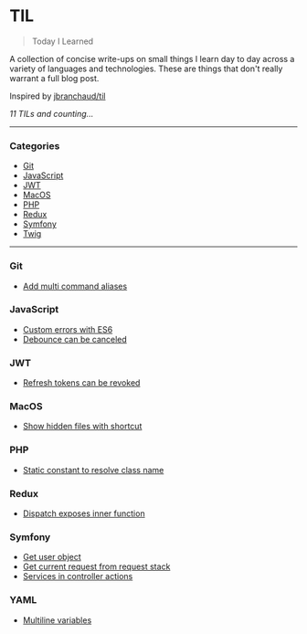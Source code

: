 # TIL

> Today I Learned

A collection of concise write-ups on small things I learn day to day across a
variety of languages and technologies. These are things that don't really
warrant a full blog post.

Inspired by [jbranchaud/til](https://github.com/jbranchaud/til)

_11 TILs and counting..._

---

### Categories

* [Git](#git)
* [JavaScript](#javascript)
* [JWT](#jwt)
* [MacOS](#macos)
* [PHP](#php)
* [Redux](#redux)
* [Symfony](#symfony)
* [Twig](#twig)

---

### Git

* [Add multi command aliases](git/add-multi-command-aliases.md)

### JavaScript

* [Custom errors with ES6](javascript/custom-errors-with-es6.md)
* [Debounce can be canceled](javascript/debounce-can-be-canceled.md)

### JWT

* [Refresh tokens can be revoked](jwt/refresh-tokens-can-be-revoked.md)

### MacOS

* [Show hidden files with shortcut](macos/show-hidden-files-with-shortcut.md)

### PHP

* [Static constant to resolve class name](php/static-constant-to-resolve-class-name.md)

### Redux

* [Dispatch exposes inner function](redux/dispatch-exposes-inner-function.md)

### Symfony

* [Get user object](symfony/get-user-object.md)
* [Get current request from request stack](symfony/get-current-request-from-request-stack.md)
* [Services in controller actions](symfony/services-in-controller-actions.md)

### YAML

* [Multiline variables](yaml/multiline-variables.md)